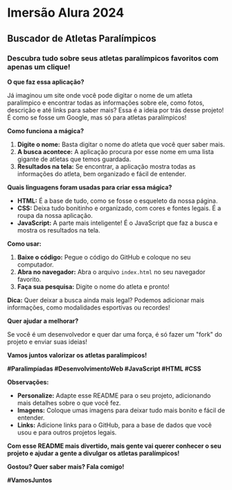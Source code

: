 # Imersão Alura 2024

## **Buscador de Atletas Paralímpicos**

###  Descubra tudo sobre seus atletas paralímpicos favoritos com apenas um clique!

**O que faz essa aplicação?**

Já imaginou um site onde você pode digitar o nome de um atleta paralímpico e encontrar todas as informações sobre ele, como fotos, descrição e até links para saber mais? Essa é a ideia por trás desse projeto! É como se fosse um Google, mas só para atletas paralímpicos!

**Como funciona a mágica?**

1. **Digite o nome:** Basta digitar o nome do atleta que você quer saber mais.
2. **A busca acontece:** A aplicação procura por esse nome em uma lista gigante de atletas que temos guardada.
3. **Resultados na tela:** Se encontrar, a aplicação mostra todas as informações do atleta, bem organizado e fácil de entender.

**Quais linguagens foram usadas para criar essa mágica?**

* **HTML:** É a base de tudo, como se fosse o esqueleto da nossa página.
* **CSS:** Deixa tudo bonitinho e organizado, com cores e fontes legais. É a roupa da nossa aplicação.
* **JavaScript:** A parte mais inteligente! É o JavaScript que faz a busca e mostra os resultados na tela.

**Como usar:**

1. **Baixe o código:** Pegue o código do GitHub e coloque no seu computador.
2. **Abra no navegador:** Abra o arquivo `index.html` no seu navegador favorito.
3. **Faça sua pesquisa:** Digite o nome do atleta e pronto!

**Dica:** Quer deixar a busca ainda mais legal? Podemos adicionar mais informações, como modalidades esportivas ou recordes!

**Quer ajudar a melhorar?**

Se você é um desenvolvedor e quer dar uma força, é só fazer um "fork" do projeto e enviar suas ideias!

**Vamos juntos valorizar os atletas paralímpicos!**

**#Paralimpíadas #DesenvolvimentoWeb #JavaScript #HTML #CSS**

**Observações:**

* **Personalize:** Adapte esse README para o seu projeto, adicionando mais detalhes sobre o que você fez.
* **Imagens:** Coloque umas imagens para deixar tudo mais bonito e fácil de entender.
* **Links:** Adicione links para o GitHub, para a base de dados que você usou e para outros projetos legais.

**Com esse README mais divertido, mais gente vai querer conhecer o seu projeto e ajudar a gente a divulgar os atletas paralímpicos!**

**Gostou? Quer saber mais? Fala comigo!**

**#VamosJuntos**


